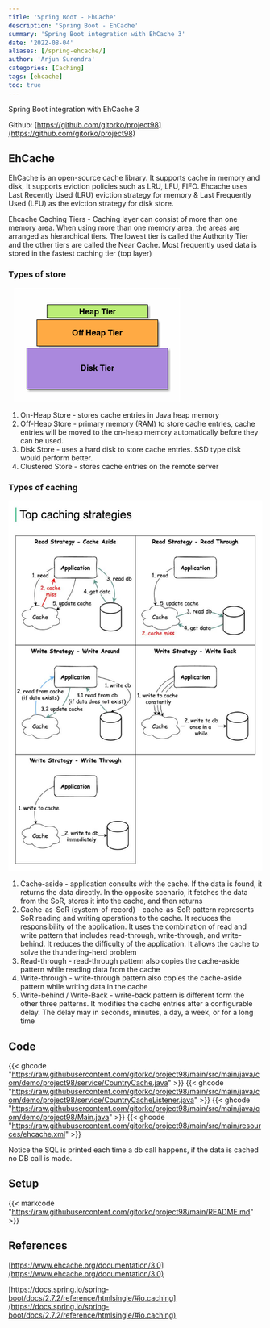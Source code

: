 ```yaml
---
title: 'Spring Boot - EhCache'
description: 'Spring Boot - EhCache'
summary: 'Spring Boot integration with EhCache 3'
date: '2022-08-04'
aliases: [/spring-ehcache/]
author: 'Arjun Surendra'
categories: [Caching]
tags: [ehcache]
toc: true
---
```


Spring Boot integration with EhCache 3

Github: [https://github.com/gitorko/project98](https://github.com/gitorko/project98)

## EhCache

EhCache is an open-source cache library. It supports cache in memory and disk, It supports eviction policies such as LRU, LFU, FIFO. Ehcache uses Last Recently Used (LRU) eviction strategy for memory & Last Frequently Used (LFU) as the eviction strategy for disk store.

Ehcache Caching Tiers - Caching layer can consist of more than one memory area. When using more than one memory area, the areas are arranged as hierarchical tiers. 
The lowest tier is called the Authority Tier and the other tiers are called the Near Cache. Most frequently used data is stored in the fastest caching tier (top layer)

### Types of store

![](img01.png)

1. On-Heap Store - stores cache entries in Java heap memory
2. Off-Heap Store -  primary memory (RAM) to store cache entries, cache entries will be moved to the on-heap memory automatically before they can be used.
3. Disk Store - uses a hard disk to store cache entries. SSD type disk would perform better.
4. Clustered Store - stores cache entries on the remote server

### Types of caching

![](img02.png)

1. Cache-aside - application consults with the cache. If the data is found, it returns the data directly. In the opposite scenario, it fetches the data from the SoR, stores it into the cache, and then returns
2. Cache-as-SoR (system-of-record) - cache-as-SoR pattern represents SoR reading and writing operations to the cache. It reduces the responsibility of the application. It uses the combination of read and write pattern that includes read-through, write-through, and write-behind. It reduces the difficulty of the application. It allows the cache to solve the thundering-herd problem
3. Read-through - read-through pattern also copies the cache-aside pattern while reading data from the cache
4. Write-through - write-through pattern also copies the cache-aside pattern while writing data in the cache
5. Write-behind / Write-Back - write-back pattern is different form the other three patterns. It modifies the cache entries after a configurable delay. The delay may in seconds, minutes, a day, a week, or for a long time

## Code

{{< ghcode "https://raw.githubusercontent.com/gitorko/project98/main/src/main/java/com/demo/project98/service/CountryCache.java" >}}
{{< ghcode "https://raw.githubusercontent.com/gitorko/project98/main/src/main/java/com/demo/project98/service/CountryCacheListener.java" >}}
{{< ghcode "https://raw.githubusercontent.com/gitorko/project98/main/src/main/java/com/demo/project98/Main.java" >}}
{{< ghcode "https://raw.githubusercontent.com/gitorko/project98/main/src/main/resources/ehcache.xml" >}}

Notice the SQL is printed each time a db call happens, if the data is cached no DB call is made.

## Setup

{{< markcode "https://raw.githubusercontent.com/gitorko/project98/main/README.md" >}}

## References

[https://www.ehcache.org/documentation/3.0](https://www.ehcache.org/documentation/3.0)

[https://docs.spring.io/spring-boot/docs/2.7.2/reference/htmlsingle/#io.caching](https://docs.spring.io/spring-boot/docs/2.7.2/reference/htmlsingle/#io.caching)
